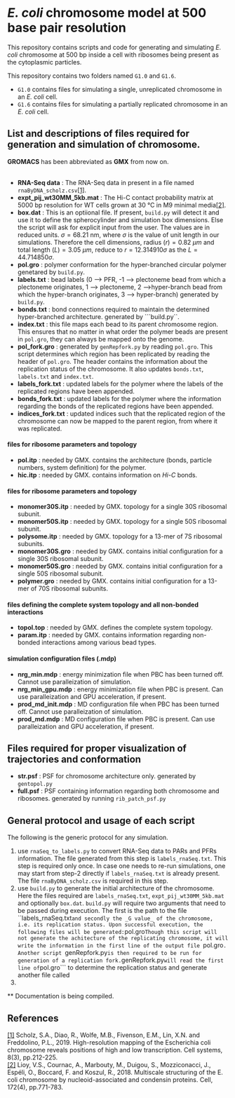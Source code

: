 # _E. coli_ chromosome model at 500 base pair resolution
This repository contains scripts and code for generating and simulating _E. coli_ chromosome at 500 bp inside a cell with ribosomes being present as the cytoplasmic particles.<br>

This repository contains two folders named ```G1.0``` and ```G1.6```.<br>
  * ```G1.0``` contains files for simulating a single, unreplicated chromosome in an _E. coli_ cell.<br>
  * ```G1.6``` contains files for simulating a partially replicated chromosome in an _E. coli_ cell.<br>
  
## List and descriptions of files required for generation and simulation of chromosome.
**GROMACS** has been abbreviated as **GMX** from now on.<br><br>

  * **RNA-Seq data** : The RNA-Seq data in present in a file named ```rnaByDNA_scholz.csv```[[1]](https://www.sciencedirect.com/science/article/pii/S2405471219300389).
  * **expt_pij_wt30MM_5kb.mat** : The Hi-C contact probability matrix at 5000 bp resolution for WT cells grown at 30 &deg;C in M9 minimal media[[2]](https://www.sciencedirect.com/science/article/pii/S0092867417315076).
  * **box.dat** : This is an optiional file. If present, ```build.py``` will detect it and use it to define the spherocylinder and simulation box dimensions. Else the script will ask for explicit input from the user. The values are in reduced units. $\sigma = 68.21$ nm, where $\sigma$ is the value of unit length in our simulations. Therefore the cell dimensions, radius $(r) = 0.82$ $\mu m$ and total length $(L) = 3.05$ $\mu m$, reduce to $r = 12.314910 \sigma$ as the $L = 44.714850 \sigma$.<br>
  * **pol.gro** : polymer conformation for the hyper-branched circular polymer genetared by ```build.py```.
  * **labels.txt** : bead labels (0 --> PFR, -1 --> plectoneme bead from which a plectoneme originates, 1 --> plectoneme, 2 -->hyper-branch bead from which the hyper-branch originates, 3 --> hyper-branch) generated by ```build.py```.
  * **bonds.txt** : bond connections required to maintain the determined hyper-branched architecture. generated by ```build.py``.
  * **index.txt** : this file maps each bead to its parent chromosome region. This ensures that no matter in what order the polymer beads are present in ```pol.gro```, they can always be mapped onto the genome.
  * **pol_fork.gro** : generated by ```genRepfork.py``` by reading ```pol.gro```. This script determines which region has been replicated by reading the header of ```pol.gro```. The header contains the information about the replication status of the chromosome. It also updates ```bonds.txt```, ```labels.txt``` and ```index.txt```.
  * **labels_fork.txt** : updated labels for the polymer where the labels of the replicated regions have been appended.
  * **bonds_fork.txt** : updated labels for the polymer where the information regarding the bonds of the replicated regions have been appended.
  * **indices_fork.txt** : updated indices such that the replicated region of the chromosome can now be mapped to the parent region, from where it was replicated.
  
  
  #### files for ribosome parameters and topology
  * **pol.itp** : needed by GMX. contains the architecture (bonds, particle numbers, system definition) for the polymer.
  * **hic.itp** : needed by GMX. contains information on _Hi-C_ bonds.
 
  #### files for ribosome parameters and topology
  * **monomer30S.itp** : needed by GMX. topology for a single 30S ribosomal subunit.
  * **monomer50S.itp** : needed by GMX. topology for a single 50S ribosomal subunit.
  * **polysome.itp** : needed by GMX. topology for a 13-mer of 7S ribosomal subunits.
  * **monomer30S.gro** : needed by GMX. contains initial configuration for a single 30S ribosomal subunit.
  * **monomer50S.gro** : needed by GMX. contains initial configuration for a single 50S ribosomal subunit.
  * **polymer.gro** : needed by GMX. contains initial configuration for a 13-mer of 70S ribosomal subunits.

  #### files defining the complete system topology and all non-bonded interactions
  * **topol.top** : needed by GMX. defines the complete system topology.
  * **param.itp** : needed by GMX. contains information regarding non-bonded interactions among various bead types.

  #### simulation configuration files (.mdp)
  * **nrg_min.mdp** : energy minimization file when PBC has been turned off. Cannot use paralleization of simulation.
  * **nrg_min_gpu.mdp** : energy minimization file when PBC is present. Can use paralleization and GPU acceleration, if present.
  * **prod_md_init.mdp** : MD configuration file when PBC has been turned off. Cannot use paralleization of simulation.
  * **prod_md.mdp** : MD configuration file when PBC is present. Can use paralleization and GPU acceleration, if present.

## Files required for proper visualization of trajectories and conformation
* **str.psf** : PSF for chromosome architecture only. generated by ```gentopol.py```
* **full.psf** : PSF containing information regarding both chromosome and ribosomes. generated by running ```rib_patch_psf.py```
  

## General protocol and usage of each script
The following is the generic protocol for any simulation.<br>
1. use ```rnaSeq_to_labels.py``` to convert RNA-Seq data to PARs and PFRs information. The file generated from this step is ```labels_rnaSeq.txt```. This step is required only once. In case one needs to re-run simulations, one may start from step-2 directly if ```labels_rnaSeq.txt``` is already present. The file ```rnaByDNA_scholz.csv``` is required in this step.<br>
2. use ```build.py``` to generate the initial architecture of the chromosome. Here the files required are ```labels_rnaSeq.txt```, ```expt_pij_wt30MM_5kb.mat``` and optionally ```box.dat```. ```build.py``` will require two arguments that need to be passed during execution. The first is the path to the file ``labels_rnaSeq.txt``` and secondly the _G value_ of the chromosome, i.e. its replication status. Upon successful execution, the following files will be generated: ```pol.gro```Though this script will not generate the achitecture of the replicating chromosome, it will write the information in the first line of the output file ```pol.gro```. Another script ```genRepfork.py``` is then required to be run for generation of a replication fork. ```genRepfork.py``` will read the first line of ```pol.gro``` to determine the replication status and generate another file called 
3. 


** Documentation is being compiled.

## References
[[1]](https://www.sciencedirect.com/science/article/pii/S2405471219300389)  Scholz, S.A., Diao, R., Wolfe, M.B., Fivenson, E.M., Lin, X.N. and Freddolino, P.L., 2019. High-resolution mapping of the Escherichia coli chromosome reveals positions of high and low transcription. Cell systems, 8(3), pp.212-225.<br>
[[2]](https://www.sciencedirect.com/science/article/pii/S0092867417315076) Lioy, V.S., Cournac, A., Marbouty, M., Duigou, S., Mozziconacci, J., Espéli, O., Boccard, F. and Koszul, R., 2018. Multiscale structuring of the E. coli chromosome by nucleoid-associated and condensin proteins. Cell, 172(4), pp.771-783.

